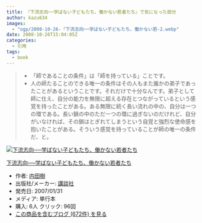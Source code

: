 ```yaml
---
title: 『下流志向──学ばない子どもたち、働かない若者たち』で気になった部分
author: kazu634
images:
  - "ogp/2008-10-26-『下流志向──学ばない子どもたち、働かない若-2.webp"
date: 2008-10-26T15:04:05Z
categories:
  - 引用
tags:
  - book
---
```

<div class="section">
<blockquote>
<ul>
<li>
        「師であることの条件」は「師を持っている」ことです。
</li>
<li>
        人の師たることのできる唯一の条件はその人もまた誰かの弟子であったことがあるということです。それだけで十分なんです。弟子として師に仕え、自分の能力を無限に超える存在とつながっているという感覚を持ったことがある。ある無限に続く長い流れの中の、自分は一つの環である。長い鎖の中のただ一つの環に過ぎないのだけれど、自分がいなければ、その鎖はとぎれてしまうという自覚と強烈な使命感を抱いたことがある。そういう感覚を持っていることが師の唯一の条件だ、と。
</li>
</ul>
</blockquote>

<div class="hatena-asin-detail">
<a href="http://www.amazon.co.jp/dp/4062138271/?tag=hatena_st1-22&ascsubtag=d-7ibv" onclick="__gaTracker('send', 'event', 'outbound-article', 'http://www.amazon.co.jp/dp/4062138271/?tag=hatena_st1-22&ascsubtag=d-7ibv', '');"><img src="https://images-na.ssl-images-amazon.com/images/I/41tUoLhQjML._SL160_.jpg" class="hatena-asin-detail-image" alt="下流志向──学ばない子どもたち、働かない若者たち" title="下流志向──学ばない子どもたち、働かない若者たち" /></a></p>

<div class="hatena-asin-detail-info">
<p class="hatena-asin-detail-title">
<a href="http://www.amazon.co.jp/dp/4062138271/?tag=hatena_st1-22&ascsubtag=d-7ibv" onclick="__gaTracker('send', 'event', 'outbound-article', 'http://www.amazon.co.jp/dp/4062138271/?tag=hatena_st1-22&ascsubtag=d-7ibv', '下流志向──学ばない子どもたち、働かない若者たち');">下流志向──学ばない子どもたち、働かない若者たち</a>
</p>

<ul>
<li>
<span class="hatena-asin-detail-label">作者:</span> <a href="http://d.hatena.ne.jp/keyword/%C6%E2%C5%C4%BC%F9" onclick="__gaTracker('send', 'event', 'outbound-article', 'http://d.hatena.ne.jp/keyword/%C6%E2%C5%C4%BC%F9', '内田樹');" class="keyword">内田樹</a>
</li>
<li>
<span class="hatena-asin-detail-label">出版社/メーカー:</span> <a href="http://d.hatena.ne.jp/keyword/%B9%D6%C3%CC%BC%D2" onclick="__gaTracker('send', 'event', 'outbound-article', 'http://d.hatena.ne.jp/keyword/%B9%D6%C3%CC%BC%D2', '講談社');" class="keyword">講談社</a>
</li>
<li>
<span class="hatena-asin-detail-label">発売日:</span> 2007/01/31
</li>
<li>
<span class="hatena-asin-detail-label">メディア:</span> 単行本
</li>
<li>
<span class="hatena-asin-detail-label">購入</span>: 6人 <span class="hatena-asin-detail-label">クリック</span>: 96回
</li>
<li>
<a href="http://d.hatena.ne.jp/asin/4062138271" onclick="__gaTracker('send', 'event', 'outbound-article', 'http://d.hatena.ne.jp/asin/4062138271', 'この商品を含むブログ (672件) を見る');" target="_blank">この商品を含むブログ (672件) を見る</a>
</li>
</ul>
</div>

<div class="hatena-asin-detail-foot">
</div>
</div>
</div>
